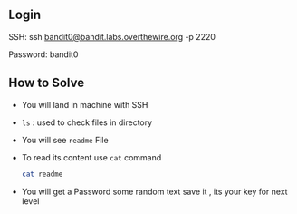 ## Login

SSH: ssh bandit0@bandit.labs.overthewire.org -p 2220

Password: bandit0

## How to Solve 

- You will land in machine with SSH
- `ls` : used to check files in directory
- You will see `readme` File
- To read its content use `cat` command

  ```sh
  cat readme
  ```

- You will get a Password some random text save it , its your key for next level
